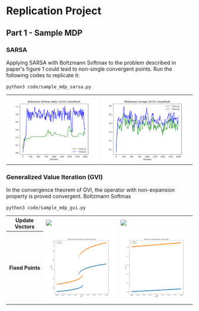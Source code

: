 # Replication Project

## Part 1 - Sample MDP

### SARSA

Applying SARSA with Boltzmann Softmax to the problem described in paper's figure 1 could lead to non-single convergent
points. Run the following codes to replicate it:

```shell
python3 code/sample_mdp_sarsa.py
```
<table>
<tr>
        <td><img src="data/sample_mdp/SARSA/SARSA_sampleMDP_Boltzmann%20Softmax_smoothed.png" width="300px"></th>
        <td><img src="data/sample_mdp/SARSA/SARSA_sampleMDP_Mellowmax_smoothed.png" width="300px"></td>
    </tr>
</table>

### Generalized Value Iteration (GVI)

In the convergence theorem of GVI, the operator with non-expansion property is proved convergent. Boltzmann Softmax

```shell
python3 code/sample_mdp_gvi.py
```

<table>
<tr>
  <th>Update Vectors</th>
  <td><img src="data/sample_mdp/GVI/BoltzmannSoftmax/GIF.gif" width="300px"></th>
  <td><img src="data/sample_mdp/GVI/Mellowmax/GIF.gif" width="300px"></th>
</tr>
<tr>
  <th>Fixed Points</th>
  <td><img src="data/sample_mdp/GVI/BoltzmannSoftmax/Boltzmann%20Softmax_fixed_points.png" width="300px"></td>
  <td><img src="data/sample_mdp/GVI/Mellowmax/Mellowmax_fixed_points.png" width="300px"></td>
</tr>
</table>
